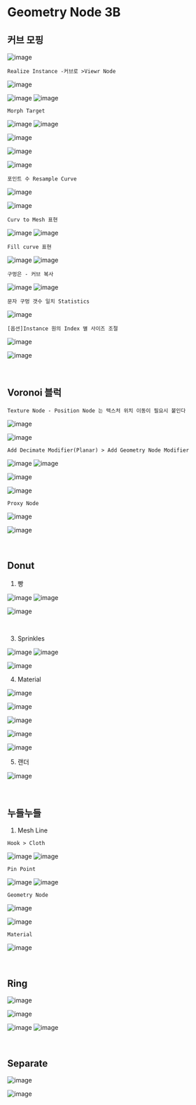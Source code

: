 Geometry Node 3B
===================

커브 모핑
------------

![image](https://user-images.githubusercontent.com/30430227/139566756-9ede578e-b614-4bc6-85b4-b671a82dbdb9.png)

`Realize Instance -커브로 >Viewr Node`

![image](https://user-images.githubusercontent.com/30430227/139566812-7d4db1df-89c9-4c90-81d5-90e7239f309b.png)

![image](https://user-images.githubusercontent.com/30430227/139566780-df5a9ea3-f646-4a70-af17-0b36cf9acdab.png)
![image](https://user-images.githubusercontent.com/30430227/139566802-cd32a049-5ba2-4d6c-9a2b-3a101d844c95.png)

`Morph Target`

![image](https://user-images.githubusercontent.com/30430227/139566970-2ba82ba5-813f-4037-a5f8-dbf0f994c2b9.png)
![image](https://user-images.githubusercontent.com/30430227/139566984-b9b8d0b9-16c6-43f0-8379-6d1d731760e4.png)

![image](https://user-images.githubusercontent.com/30430227/139567006-3a859035-3fba-491c-998a-37b60c8aa736.png)

![image](https://user-images.githubusercontent.com/30430227/139567025-012625e1-5e96-4b06-a91a-da17dcb44d92.png)

![image](https://user-images.githubusercontent.com/30430227/139567040-f3f46ec9-13bb-413b-839d-78a9f3210d0e.png)

`포인트 수 Resample Curve`

![image](https://user-images.githubusercontent.com/30430227/139567087-da787e5c-42bd-4451-bd13-bb42cb04ff2c.png)

![image](https://user-images.githubusercontent.com/30430227/139567114-8a5e3745-df1a-4fcf-910e-61b1e00c28e6.png)

`Curv to Mesh 표현`

![image](https://user-images.githubusercontent.com/30430227/139567231-7e1de37c-a964-4acc-bb9c-509503bef0ef.png)
![image](https://user-images.githubusercontent.com/30430227/139567217-17058b2b-e06d-4380-88ac-3ca043b7e2cc.png)

`Fill curve 표현`

![image](https://user-images.githubusercontent.com/30430227/139567263-1830d0c9-8924-429f-a778-225ec842f28e.png)
![image](https://user-images.githubusercontent.com/30430227/139567266-671abaf2-59dd-4804-8ee3-1d39a3ce8071.png)

`구멍은 - 커브 복사`

![image](https://user-images.githubusercontent.com/30430227/139567391-76f4a4db-0006-466c-8fb4-6a00923b19ef.png)
![image](https://user-images.githubusercontent.com/30430227/139567386-d5d2db0a-1eab-4c21-873d-6953102b098e.png)

`문자 구멍 갯수 일치 Statistics`

![image](https://user-images.githubusercontent.com/30430227/139567684-03b45528-b426-4134-862a-945b2ab2d07a.png)

`[옵션]Instance 원의 Index 별 사이즈 조절`

![image](https://user-images.githubusercontent.com/30430227/139568234-2bf866ba-3423-4de0-bccb-8f3ad9c050ee.png)

![image](https://user-images.githubusercontent.com/30430227/139568263-9c8cdefc-580d-47a6-9ea1-656cbd5cafd8.png)

<br>

Voronoi 블럭 
-------------

`Texture Node - Position Node 는 텍스처 위치 이동이 필요시 붙인다`

![image](https://user-images.githubusercontent.com/30430227/139760382-03e3cf10-3b27-4ce6-bf38-b8ea370dc383.png)

![image](https://user-images.githubusercontent.com/30430227/139760465-aa2bfcfd-b5c9-4322-b443-efc618f4c383.png)

`Add Decimate Modifier(Planar) > Add Geometry Node Modifier`

![image](https://user-images.githubusercontent.com/30430227/149057732-24b37e97-ff3b-4522-8286-d4868b732b0e.png)
![image](https://user-images.githubusercontent.com/30430227/149057763-703f8c6b-1054-43bc-b386-fc31faa345ff.png)

![image](https://user-images.githubusercontent.com/30430227/149057790-9d04dc61-7d18-4b13-8b51-219d30cf5c44.png)

![image](https://user-images.githubusercontent.com/30430227/149057843-0c8ebe29-a77c-4fb6-8c18-68896afcd091.png)

`Proxy Node`

![image](https://user-images.githubusercontent.com/30430227/149058098-dc982c75-2bb6-4ddc-89d9-e13235c64a28.png)

![image](https://user-images.githubusercontent.com/30430227/149058148-6e3920bd-0e84-4005-a197-28f8970ca13e.png)

<br>

Donut
---------

1. 빵 

![image](https://user-images.githubusercontent.com/30430227/139837216-7918dcf0-ce7e-401f-b2d7-36f9289c7f60.png)
![image](https://user-images.githubusercontent.com/30430227/139837307-e26f5e98-111d-4506-bc36-d623eb94f74a.png)

![image](https://user-images.githubusercontent.com/30430227/149062393-32fdb735-0eb2-4813-aae9-166f560e0682.png)

<br>

3. Sprinkles

![image](https://user-images.githubusercontent.com/30430227/139843378-1c60c46c-a27e-4d16-a517-a585d8a44a36.png)
![image](https://user-images.githubusercontent.com/30430227/139843566-d5c90649-1615-4d70-967c-fda9054b552a.png)

![image](https://user-images.githubusercontent.com/30430227/149063203-2e279684-0c31-4730-a21e-c752fc8245a5.png)

4. Material

![image](https://user-images.githubusercontent.com/30430227/139843934-053f2b7d-cf52-45bd-86e4-33c845e5b099.png)

![image](https://user-images.githubusercontent.com/30430227/139844365-c4ed356d-04ab-4dc6-92e1-9b675e0ed1c4.png)

![image](https://user-images.githubusercontent.com/30430227/139844393-ca19ea8c-e6c3-473c-a108-231caa4488c0.png)

![image](https://user-images.githubusercontent.com/30430227/139845381-3624191e-6f7c-4143-a9ed-a51396967695.png)

![image](https://user-images.githubusercontent.com/30430227/139845537-3f440007-069e-4721-8208-e91fd01ee285.png)

5. 랜더

![image](https://user-images.githubusercontent.com/30430227/139845715-33d8ee0f-d5bb-484d-aa2b-9c1ca0db0c2a.png)

<br>

누들누들 
---------

1. Mesh Line

`Hook > Cloth`

![image](https://user-images.githubusercontent.com/30430227/139947444-312b0bae-1f35-4d23-8370-63d62cc41879.png)
![image](https://user-images.githubusercontent.com/30430227/139947641-c2e91028-3433-4814-93a3-f21d79c19448.png)

`Pin Point`

![image](https://user-images.githubusercontent.com/30430227/139947513-2327578a-d3f5-4437-93d7-78634fde02b8.png)
![image](https://user-images.githubusercontent.com/30430227/139947584-bd873bfd-8f3b-4152-9f63-2735e6fdd4c7.png)

`Geometry Node`

![image](https://user-images.githubusercontent.com/30430227/149064886-f7c86014-7690-44ca-ac9e-2f162ed00005.png)

![image](https://user-images.githubusercontent.com/30430227/149064918-8a217843-63d8-48fe-a583-1898592c0c16.png)

`Material`

![image](https://user-images.githubusercontent.com/30430227/149065039-af5b4896-eebb-49f3-8f89-12bd6cda0dc3.png)

<br>

Ring
-----

![image](https://user-images.githubusercontent.com/30430227/140256780-ad8493a4-5662-4288-b671-4e57bf4c8631.png)

![image](https://user-images.githubusercontent.com/30430227/140256756-a4ced21a-8b77-4da6-9179-d235b86815fd.png)

![image](https://user-images.githubusercontent.com/30430227/140256867-49a0ae66-3b09-4257-aaa3-241de463128e.png)
![image](https://user-images.githubusercontent.com/30430227/140256892-b50d93aa-a9f4-48f2-a5b3-1dd9822a0f63.png)

<br>

Separate
-------------

![image](https://user-images.githubusercontent.com/30430227/141681253-785e1b27-d7e8-41ba-a2fe-1c51b145f2dd.png)

![image](https://user-images.githubusercontent.com/30430227/141681262-254b53bc-86a9-471e-90f7-f0e807e6af65.png)




